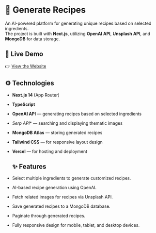 # 🥗 Generate Recipes

An AI-powered platform for generating unique recipes based on selected ingredients.  
The project is built with **Next.js**, utilizing **OpenAI API**, **Unsplash API**, and **MongoDB** for data storage.

## 🚀 Live Demo

👉 [View the Website](https://generate-recipes-icks.vercel.app/)

## ⚙️ Technologies

- **Next.js 14** (App Router)
- **TypeScript**
- **OpenAI API** — generating recipes based on selected ingredients
- *Serp API** — searching and displaying thematic images
- **MongoDB Atlas** — storing generated recipes
- **Tailwind CSS** — for responsive layout design
- **Vercel** — for hosting and deployment

  ## ✨ Features

- Select multiple ingredients to generate customized recipes.
- AI-based recipe generation using OpenAI.
- Fetch related images for recipes via Unsplash API.
- Save generated recipes to a MongoDB database.
- Paginate through generated recipes.
- Fully responsive design for mobile, tablet, and desktop devices.
